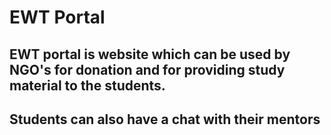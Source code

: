 # EWT Portal
## EWT portal is website which can be used by NGO's for donation and for providing study material to the students.
## Students can also have a chat with their mentors